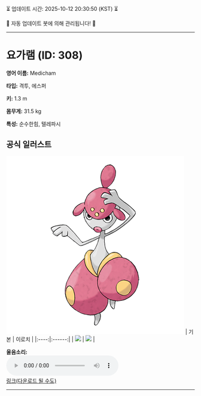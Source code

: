 
⏳ 업데이트 시간: 2025-10-12 20:30:50 (KST) ⏳

🤖 자동 업데이트 봇에 의해 관리됩니다! 🤖

---

# 요가램 (ID: 308)
**영어 이름:** Medicham

**타입:** 격투, 에스퍼

**키:** 1.3 m

**몸무게:** 31.5 kg

**특성:** 순수한힘, 텔레파시

## 공식 일러스트
![](https://raw.githubusercontent.com/PokeAPI/sprites/master/sprites/pokemon/other/official-artwork/308.png)
| 기본 | 이로치 |
|:----:|:------:|
| <img src="http://play.pokemonshowdown.com/sprites/ani/medicham.gif" width="200"> | <img src="http://play.pokemonshowdown.com/sprites/ani-shiny/medicham.gif" width="200"> |

**울음소리:**<br><audio controls src="https://raw.githubusercontent.com/PokeAPI/cries/main/cries/pokemon/latest/308.ogg"></audio><br> [링크(다운로드 될 수도)](https://raw.githubusercontent.com/PokeAPI/cries/main/cries/pokemon/latest/308.ogg)


---
